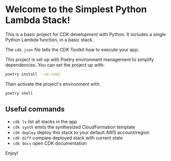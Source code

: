 # Welcome to the Simplest Python Lambda Stack!

This is a basic project for CDK development with Python. It includes a single Python Lambda function, in a basic stack.

The `cdk.json` file tells the CDK Toolkit how to execute your app.

This project is set up with Poetry environment management to simplify dependencies. You can set the project up with:

```bash
poetry install --no-root
```

Then activate the project's environment with:

```bash
poetry shell
```

## Useful commands

- `cdk ls` list all stacks in the app
- `cdk synth` emits the synthesized CloudFormation template
- `cdk deploy` deploy this stack to your default AWS account/region
- `cdk diff` compare deployed stack with current state
- `cdk docs` open CDK documentation

Enjoy!
